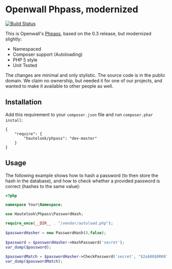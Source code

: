 Openwall Phpass, modernized
===========================

[![Build Status](https://secure.travis-ci.org/hautelook/phpass.png?branch=master)](http://travis-ci.org/hautelook/phpass)

This is Openwall's [Phpass](http://openwall.com/phpass/), based on the 0.3 release, but modernized slightly:

- Namespaced
- Composer support (Autoloading)
- PHP 5 style
- Unit Tested

The changes are minimal and only stylistic. The source code is in the public domain. We claim no ownership, but needed it for one of our projects, and wanted to make it available to other people as well. 

## Installation ##

Add this requirement to your `composer.json` file and run `composer.phar install`:

    {
        "require": {
            "hautelook/phpass": "dev-master"
        }
    }

## Usage ##

The following example shows how to hash a password (to then store the hash in the database), and how to check whether a provided password is correct (hashes to the same value):  

``` php
<?php

namespace Your\Namespace;

use Hautelook\Phpass\PasswordHash;

require_once(__DIR__ . "/vendor/autoload.php");
 
$passwordHasher = new PasswordHash(8,false);
 
$password = $passwordHasher->HashPassword('secret');
var_dump($password);
 
$passwordMatch = $passwordHasher->CheckPassword('secret', "$2a$08$0RK6Yw6j9kSIXrrEOc3dwuDPQuT78HgR0S3/ghOFDEpOGpOkARoSu");
var_dump($passwordMatch);

